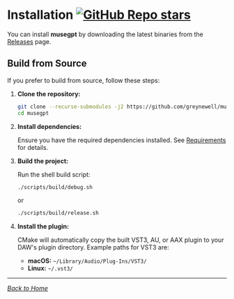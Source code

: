 # Installation [![GitHub Repo stars](https://img.shields.io/github/stars/greynewell/musegpt)](https://github.com/greynewell/musegpt/stargazers)

You can install **musegpt** by downloading the latest binaries from the [Releases](https://github.com/greynewell/musegpt/releases) page.

## Build from Source

If you prefer to build from source, follow these steps:

1. **Clone the repository:**

   ```bash
   git clone --recurse-submodules -j2 https://github.com/greynewell/musegpt.git
   cd musegpt
   ```

2. **Install dependencies:**

   Ensure you have the required dependencies installed. See [Requirements](requirements.md) for details.

3. **Build the project:**

     Run the shell build script:

     ```bash
     ./scripts/build/debug.sh
     ```

     or

     ```bash
     ./scripts/build/release.sh
     ```

4. **Install the plugin:**

   CMake will automatically copy the built VST3, AU, or AAX plugin to your DAW's plugin directory. Example paths for VST3 are:
   
   - **macOS:** `~/Library/Audio/Plug-Ins/VST3/`
   - **Linux:** `~/.vst3/`

---

*[Back to Home](index.md)*